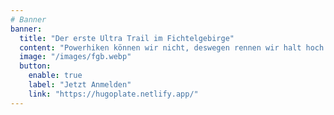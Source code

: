 ```yaml
---
# Banner
banner:
  title: "Der erste Ultra Trail im Fichtelgebirge"
  content: "Powerhiken können wir nicht, deswegen rennen wir halt hoch."
  image: "/images/fgb.webp"
  button:
    enable: true
    label: "Jetzt Anmelden"
    link: "https://hugoplate.netlify.app/"
---
```

